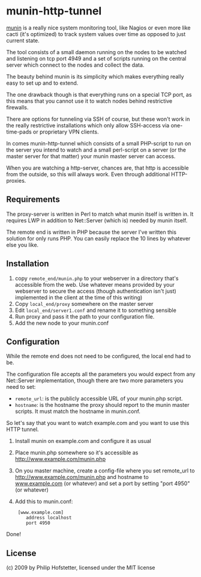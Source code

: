 munin-http-tunnel
=================
[munin](http://munin.projects.linpro.no/) is a really nice system
monitoring tool, like Nagios or even more like cacti (it's optimized)
to track system values over time as opposed to just current state.

The tool consists of a small daemon running on the nodes to be watched
and listening on tcp port 4949 and a set of scripts running on the 
central server which connect to the nodes and collect the data.

The beauty behind munin is its simplicity which makes everything really
easy to set up and to extend.

The one drawback though is that everything runs on a special TCP port,
as this means that you cannot use it to watch nodes behind restrictive
firewalls.

There are options for tunneling via SSH of course, but these won't work
in the really restrictive installations which only allow SSH-access via
one-time-pads or proprietary VPN clients.

In comes munin-http-tunnel which consists of a small PHP-script to run
on the server you intend to watch and a small perl-script on a server
(or the master server for that matter) your munin master server can
access.

When you are watching a http-server, chances are, that http is 
accessible from the outside, so this will always work. Even through 
additional HTTP-proxies.

Requirements
------------
The proxy-server is written in Perl to match what munin itself is 
written in. It requires LWP in addition to Net::Server (which is)
needed by munin itself.

The remote end is written in PHP because the server I've written this
solution for only runs PHP. You can easily replace the 10 lines by
whatever else you like.

Installation
------------
1. copy `remote_end/munin.php` to your webserver in a directory that's
   accessible from the web. Use whatever means provided by your 
   webserver to secure the access (though authentication isn't just)
   implemented in the client at the time of this writing)
2. Copy `local_end/proxy` somewhere on the master server
3. Edit `local_end/server1.conf` and rename it to something sensible
4. Run proxy and pass it the path to your configuration file.
5. Add the new node to your munin.conf

Configuration
-------------
While the remote end does not need to be configured, the local end had 
to be.

The configuration file accepts all the parameters you would expect from 
any Net::Server implementation, though there are two more parameters 
you need to set:

* `remote_url`:
  is the publicly accessible URL of your munin.php script.
* `hostname`:
  is the hostname the proxy should report to the munin master 
  scripts. It must match the hostname in munin.conf.

So let's say that you want to watch example.com and you want to use 
this HTTP tunnel.

1. Install munin on example.com and configure it as usual
2. Place munin.php somewhere so it's accessible as 
   http://www.example.com/munin.php
3. On you master machine, create a config-file where you set
   remote_url to http://www.example.com/munin.php
   and hostname to www.example.com (or whatever)
   and set a port by setting "port 4950" (or whatever)
4. Add this to munin.conf:

        [www.example.com]
           address localhost
           port 4950
        
Done!

License
-------
(c) 2009 by Philip Hofstetter, licensed under the MIT license
